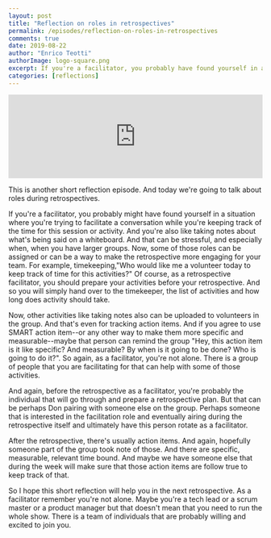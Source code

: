 ```yaml
---
layout: post
title: "Reflection on roles in retrospectives"
permalink: /episodes/reflection-on-roles-in-retrospectives
comments: true
date: 2019-08-22
author: "Enrico Teotti"
authorImage: logo-square.png
excerpt: If you're a facilitator, you probably have found yourself in a situation where you're trying to facilitate a conversation while you're keeping track of the time for this session or activity. And you're also like taking notes about what's being said on a whiteboard...
categories: [reflections]
---
```



<iframe width="100%" height="166" scrolling="no" frameborder="no" allow="autoplay" src="https://w.soundcloud.com/player/?url=https%3A//api.soundcloud.com/tracks/669743213%3Fsecret_token%3Ds-Rl2uh&color=%23ff5500&auto_play=false&hide_related=false&show_comments=true&show_user=true&show_reposts=false&show_teaser=true"></iframe>

This is another short reflection episode. And today we're going to talk about roles during retrospectives.

If you're a facilitator, you probably might have found yourself in a situation where you're trying to facilitate a conversation while you're keeping track of the time for this session or activity. And you're also like taking notes about what's being said on a whiteboard. And that can be stressful, and especially when, when you have larger groups. Now, some of those roles can be assigned or can be a way to make the retrospective more engaging for your team. For example, timekeeping,"Who would like me a volunteer today to keep track of time for this activities?" Of course, as a retrospective facilitator, you should prepare your activities before your retrospective. And so you will simply hand over to the timekeeper, the list of activities and how long does activity should take.

Now, other activities like taking notes also can be uploaded to volunteers in the group. And that's even for tracking action items. And if you agree to use SMART action item--or any other way to make them more specific and measurable--maybe that person can remind the group "Hey, this action item is it like specific? And measurable? By when is it going to be done? Who is going to do it?". So again, as a facilitator, you're not alone. There is a group of people that you are facilitating for that can help with some of those activities.

And again, before the retrospective as a facilitator, you're probably the individual that will go through and prepare a retrospective plan. But that can be perhaps Don pairing with someone else on the group. Perhaps someone that is interested in the facilitation role and eventually airing during the retrospective itself and ultimately have this person rotate as a facilitator.

After the retrospective, there's usually action items. And again, hopefully someone part of the group took note of those. And there are specific, measurable, relevant time bound. And maybe we have someone else that during the week will make sure that those action items are follow true to keep track of that.

So I hope this short reflection will help you in the next retrospective. As a facilitator remember you're not alone. Maybe you're a tech lead or a scrum master or a product manager but that doesn't mean that you need to run the whole show. There is a team of individuals that are probably willing and excited to join you.